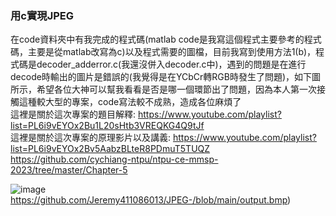 ### 用c實現JPEG
在code資料夾中有我完成的程式碼(matlab code是我寫這個程式主要參考的程式碼，主要是從matlab改寫為c)以及程式需要的圖檔，目前我寫到使用方法1(b)，程式碼是decoder_adderror.c(我還沒併入decoder.c中)，遇到的問題是在進行decode時輸出的圖片是錯誤的(我覺得是在YCbCr轉RGB時發生了問題)，如下圖所示，希望各位大神可以幫我看看是否是哪一個環節出了問題，因為本人第一次接觸這種較大型的專案，code寫法較不成熟，造成各位麻煩了   
這裡是關於這次專案的題目解釋:
https://www.youtube.com/playlist?list=PL6i9vEYOx2Bu1L20sHtb3VREQKG4Q9tJf  
這裡是關於這次專案的原理影片以及講義:
https://www.youtube.com/playlist?list=PL6i9vEYOx2Bv5AabzBLteR8PDmuT5TUQZ  
https://github.com/cychiang-ntpu/ntpu-ce-mmsp-2023/tree/master/Chapter-5

![image](https://github.com/Jeremy411086013/JPEG-/blob/main/output.bmp)https://github.com/Jeremy411086013/JPEG-/blob/main/output.bmp)
